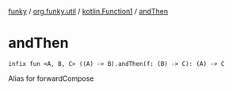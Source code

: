 [funky](../../index.md) / [org.funky.util](../index.md) / [kotlin.Function1](index.md) / [andThen](.)

# andThen

`infix fun <A, B, C> ((A) -> B).andThen(f: (B) -> C): (A) -> C`

Alias for forwardCompose

